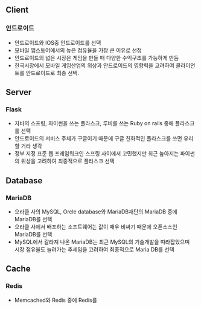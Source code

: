 ## Client
 ### 안드로이드
 - 안드로이드와 IOS중 안드로이드를 선택
 - 모바일 앱스토어에서의 높은 점유율을 가장 큰 이유로 선정
 - 안드로이드의 넓은 시장은 게임을 만들 때 다양한 수익구조를 가능하게 만듬
 - 한국시장에서 모바일 게임산업의 위상과 안드로이드의 영향력을 고려하여 클라이언트를 안드로이드로 최종 선택.
## Server
 ### Flask
 - 자바의 스프링, 파이썬을 쓰는 플라스크, 루비를 쓰는 Ruby on rails 중에 플라스크를 선택
 - 안드로이드의 서비스 주체가 구글이기 때문에 구글 친화적인 플라스크를 쓰면 유리할 거라 생각
 - 정부 지정 표준 웹 프레임워크인 스프링 사이에서 고민했지만 최근 높아지는 파이썬의 위상을 고려하여 최종적으로 플라스크 선택
## Database
 ### MariaDB
 - 오라클 사의 MySQL, Orcle database와 MariaDB재단의 MariaDB 중에 MariaDB를 선택
 - 오라클 사에서 배포하는 소프트웨어는 값이 매우 비싸기 때문에 오픈소스인 MariaDB를 선택
 - MySQL에서 갈라져 나온 MariaDB는 최근 MySQL의 기술개발을 따라잡았으며 시장 점유율도 늘려가는 추세임을 고려하여 최종적으로 Maria DB를 선택
## Cache
 ### Redis
 - Memcached와 Redis 중에 Redis를 


